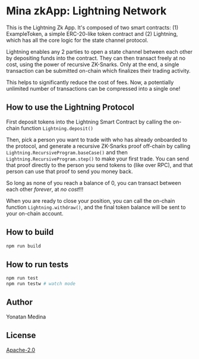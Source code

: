 # Mina zkApp: Lightning Network

This is the Lightning Zk App. It's composed of two smart contracts: (1) ExampleToken, a simple ERC-20-like token contract and (2) Lightning, which has 
all the core logic for the state channel protocol.

Lightning enables any 2 parties to open a state channel between each other by depositing funds into the contract. They can then transact freely at no cost, using the power
of recursive ZK-Snarks. Only at the end, a single transaction can be submitted on-chain which finalizes their trading activity.

This helps to significantly reduce the cost of fees. Now, a potentially unlimited number of transactions can be compressed into a single one!


## How to use the Lightning Protocol

First deposit tokens into the Lightning Smart Contract by calling the on-chain function `Lightning.deposit()`

Then, pick a person you want to trade with who has already onboarded to the protocol, and generate a 
recursive ZK-Snarks proof off-chain by calling `Lightning.RecursiveProgram.baseCase()` and then `Lightning.RecursiveProgram.step()` to make your first trade. 
You can send that proof directly to the person you send tokens to (like over RPC), and that person can use that proof to send you money back.

So long as none of you reach a balance of 0, you can transact between each other *forever*, at *no cost*!!!

When you are ready to close your position, you can call the on-chain function `Lightning.withdraw()`, and the final token balance will be sent to your on-chain account.

## How to build

```sh
npm run build
```

## How to run tests

```sh
npm run test
npm run testw # watch mode
```

## Author
Yonatan Medina

## License

[Apache-2.0](LICENSE)
